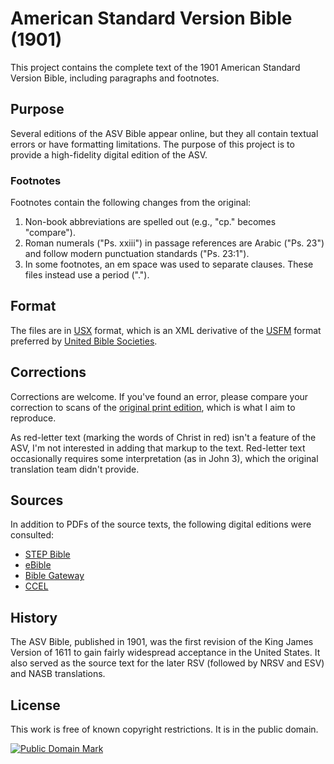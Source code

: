 # American Standard Version Bible (1901)

This project contains the complete text of the 1901 American Standard Version Bible, including paragraphs and footnotes.

## Purpose

Several editions of the ASV Bible appear online, but they all contain textual errors or have formatting limitations. The purpose of this project is to provide a high-fidelity digital edition of the ASV.

### Footnotes

Footnotes contain the following changes from the original:

1. Non-book abbreviations are spelled out (e.g., "cp." becomes "compare").
2. Roman numerals ("Ps. xxiii") in passage references are Arabic ("Ps. 23") and follow modern punctuation standards ("Ps. 23:1").
3. In some footnotes, an em space was used to separate clauses. These files instead use a period (".").

## Format

The files are in [USX](https://www.thedigitalbiblelibrary.org/static/docs/usx/index.html) format, which is an XML derivative of the [USFM](http://paratext.org/about/usfm) format preferred by [United Bible Societies](https://www.unitedbiblesocieties.org/).

## Corrections

Corrections are welcome. If you've found an error, please compare your correction to scans of the [original print edition](https://archive.org/details/holybible00newy), which is what I aim to reproduce.

As red-letter text (marking the words of Christ in red) isn't a feature of the ASV, I'm not interested in adding that markup to the text. Red-letter text occasionally requires some interpretation (as in John 3), which the original translation team didn't provide.

## Sources

In addition to PDFs of the source texts, the following digital editions were consulted:

* [STEP Bible](https://www.stepbible.org/?q=version=ASV|reference=Gen.1)
* [eBible](http://ebible.org/asv/)
* [Bible Gateway](https://www.biblegateway.com/versions/American-Standard-Version-ASV-Bible/)
* [CCEL](http://www.ccel.org/ccel/bible/asv.html)

## History

The ASV Bible, published in 1901, was the first revision of the King James Version of 1611 to gain fairly widespread acceptance in the United States. It also served as the source text for the later RSV (followed by NRSV and ESV) and NASB translations.

## License

This work is free of known copyright restrictions. It is in the public domain.

[![Public Domain Mark](https://i.creativecommons.org/p/mark/1.0/88x31.png)](https://creativecommons.org/publicdomain/mark/1.0/)
